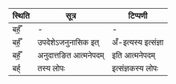 | स्थिति | सूत्र | टिप्पणी |
| ----- | ------- | ------ |
| बर्हँ॒ | - | - |
| बर्हँ॒ | उपदेशेऽजनुनासिक इत् | अँ-इत्यस्य इत्संज्ञा |
| बर्हँ॒ | अनुदात्तङित आत्मनेपदम् | इति आत्मनेपदम् |
| बर्ह् | तस्य लोपः | इत्संज्ञकस्य लोपः |
